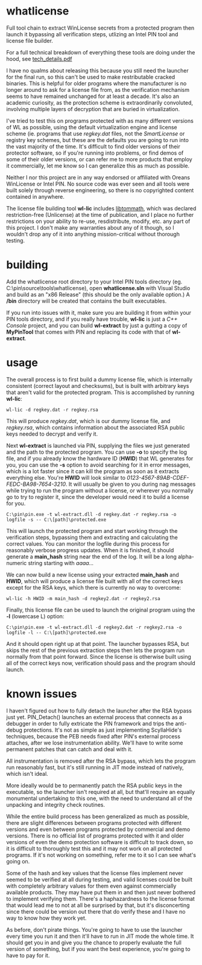 # whatlicense
Full tool chain to extract WinLicense secrets from a protected program then launch it bypassing all verification steps, utlizing an Intel PIN tool and license file builder.

For a full technical breakdown of everything these tools are doing under the hood, see [tech_details.pdf](tech_details.pdf)

I have no qualms about releasing this because you still need the launcher for the final run, so this can't be used to make restributable cracked binaries.  This is helpful for older programs where the manufacturer is no longer around to ask for a license file from, as the verification mechanism seems to have remained unchanged for at least a decade.  It's also an academic curiosity, as the protection scheme is extraordinarily convoluted, involving multiple layers of decryption that are buried in virtualization.

I've tried to test this on programs protected with as many different versions of WL as possible, using the default virtualization engine and license scheme (ie. programs that use *regkey.dat* files, not the *SmartLicense* or registry key schemes, but these are the defaults you are going to run into the vast majority of the time.  It's difficult to find older versions of their protector software, so if you're running into problems, or find demos of some of their older versions, or can refer me to more products that employ it commercially, let me know so I can generalize this as much as possible.

Neither I nor this project are in any way endorsed or affiliated with Oreans WinLicense or Intel PIN.  No source code was ever seen and all tools were built solely through reverse engineering, so there is no copyrighted content contained in anywhere.

The license file building tool **wl-lic** includes [libtommath](https://github.com/libtom/libtommath), which was declared restriction-free (Unlicense) at the time of publication, and I place no further restrictions on your ability to re-use, resdistribute, modify, etc. any part of this project.  I don't make any warranties about any of it though, so I wouldn't drop any of it into anything mission-critical without thorough testing.

# building

Add the whatlicense root directory to your Intel PIN tools directory (eg. C:\pin\source\tools\whatlicense), open **whatlicense.sln** with Visual Studio and build as an "x86 Release" (this should be the only available option.)  A **/bin** directory will be created that contains the built executables.

If you run into issues with it, make sure you are building it from within your PIN tools directory, and if you really have trouble, **wl-lic** is just a *C++ Console* project, and you can build **wl-extract** by just a gutting a copy of **MyPinTool** that comes with PIN and replacing its code with that of **wl-extract**.

# usage

The overall process is to first build a dummy license file, which is internally consistent (correct layout and checksums), but is built with arbitrary keys that aren't valid for the protected program.  This is accomplished by running **wl-lic**:

```
wl-lic -d regkey.dat -r regkey.rsa
```

This will produce *regkey.dat*, which is our dummy license file, and *regkey.rsa*, which contains information about the associated RSA public keys needed to decrypt and verify it.

Next **wl-extract** is launched via PIN, supplying the files we just generated and the path to the protected program.  You can use **-o** to specify the log file, and if you already know the hardware ID (**HWID**) that WL generates for you, you can use the **-s** option to avoid searching for it in error messages, which is a lot faster since it can kill the program as soon as it extracts everything else.  You're **HWID** will look similar to *0123-4567-89AB-CDEF-FEDC-BA98-7654-3210*. It will usually be given to you during nag messages while trying to run the program without a license, or wherever you normally go to try to register it, since the developer would need it to build a license for you.

```
C:\pin\pin.exe -t wl-extract.dll -d regkey.dat -r regkey.rsa -o logfile -s -- C:\[path]\protected.exe
```

This will launch the protected program and start working through the verification steps, bypassing them and extracting and calculating the correct values.  You can monitor the logfile during this process for reasonably verbose progress updates.  When it is finished, it should generate a **main_hash** string near the end of the log.  It will be a long alpha-numeric string starting with *aaaa...*

We can now build a new license using your extracted **main_hash** and **HWID**, which will produce a license file built with all of the correct keys except for the RSA keys, which there is currently no way to overcome:

```
wl-lic -h HWID -m main_hash -d regkey2.dat -r regkey2.rsa
```

Finally, this license file can be used to launch the original program using the **-l** (lowercase L) option:

```
C:\pin\pin.exe -t wl-extract.dll -d regkey2.dat -r regkey2.rsa -o logfile -l -- C:\[path]\protected.exe
```

And it should open right up at that point. The launcher bypasses RSA, but skips the rest of the previous extraction steps then lets the program run normally from that point forward.  Since the license is otherwise built using all of the correct keys now, verification should pass and the program should launch.

# known issues

I haven't figured out how to fully detach the launcher after the RSA bypass just yet.  PIN_Detach() launches an external process that connects as a debugger in order to fully extricate the PIN framework and trips the anti-debug protections.  It's not as simple as just implementing ScyllaHide's techniques, because the PEB needs fixed after PIN's external process attaches, after we lose instrumentation ability.  We'll have to write some permanent patches that can catch and deal with it.

All instrumentation is removed after the RSA bypass, which lets the program run reasonably fast, but it's still running in JIT mode instead of natively, which isn't ideal.

More ideally would be to permanently patch the RSA public keys in the executable, so the launcher isn't required at all, but that'll require an equally monumental undertaking to this one, with the need to understand all of the unpacking and integrity check routines.

While the entire build process has been generalized as much as possible, there are slight differences between programs protected with different versions and even between programs protected by commercial and demo versions.  There is no official list of programs protected with it and older versions of even the demo protection software is difficult to track down, so it is difficult to thoroughly test this and it may not work on all protected programs.  If it's not working on something, refer me to it so I can see what's going on.

Some of the hash and key values that the license files implement never seemed to be verified at all during testing, and valid licenses could be built with completely arbitrary values for them even against commercially available products.  They may have put them in and then just never bothered to implement verifying them.  There's a haphazardness to the license format that would lead me to not at all be surprised by that, but it's disconcerting since there could be version out there that do verify these and I have no way to know how they work yet.

As before, don't pirate things.  You're going to have to use the launcher every time you run it and then it'll have to run in JIT mode the whole time.  It should get you in and give you the chance to properly evaluate the full version of something, but if you want the best experience, you're going to have to pay for it.
